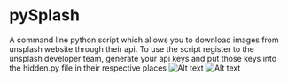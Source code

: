 # pySplash
A command line python script which allows you to download images from unsplash website through their api. To use the script register to the unsplash developer team, generate your api keys and put those keys into the hidden.py file in their respective places
![Alt text](/prakash-hash/pySplash/imgs/1.png?raw=true)
![Alt text](/prakash-hash/pySplash/imgs/2.png?raw=true)
